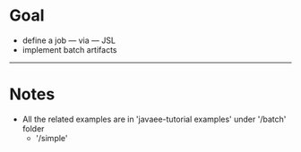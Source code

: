 # Goal
* define a job — via — JSL
* implement batch artifacts
              
---

# Notes
* All the related examples are in 'javaee-tutorial examples' under '/batch' folder
  * '/simple'